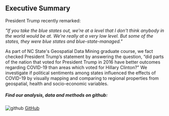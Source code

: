 ## Executive Summary
President Trump recently remarked:

 *"If you take the blue states out, we're at a level that I don't think anybody in the world would be at. We're really at a very low level. But some of the states, they were blue states and blue-state-managed."*
 

As part of NC State's Geospatial Data Mining graduate course, we fact checked President Trump’s statement by answering the question, “did parts of the nation that voted for President Trump in 2016 have better outcomes regarding COVID-19 than areas which voted for Hillary Clinton?”  We investigate if political sentiments among states influenced the effects of COVID-19 by visually mapping and comparing to regional properties from geospatial, health and socio-economic variables.



##### Find our analysis, data and methods on github: 
![github](https://pages.github.ncsu.edu/chaedri/Data-Challenge-GIS713/images/octocat.svg) [GitHub](https://github.ncsu.edu/chaedri/Data-Challenge-GIS713)
